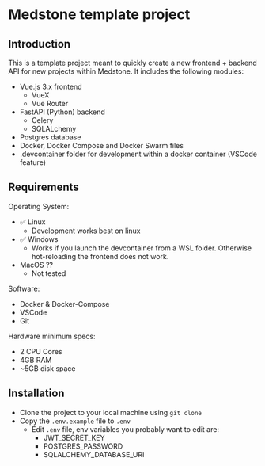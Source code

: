 # Medstone template project

## Introduction

This is a template project meant to quickly create a new frontend + backend API for new projects within Medstone. It includes the following modules:

- Vue.js 3.x frontend
  - VueX
  - Vue Router
- FastAPI (Python) backend
  - Celery
  - SQLALchemy
- Postgres database
- Docker, Docker Compose and Docker Swarm files
- .devcontainer folder for development within a docker container (VSCode feature)

## Requirements

Operating System:

- ✅ Linux
  - Development works best on linux
- ✅ Windows
  - Works if you launch the devcontainer from a WSL folder. Otherwise hot-reloading the frontend does not work.
- MacOS ??
  - Not tested

Software:

- Docker & Docker-Compose
- VSCode
- Git

Hardware minimum specs:

- 2 CPU Cores
- 4GB RAM
- ~5GB disk space

## Installation

- Clone the project to your local machine using ```git clone```
- Copy the ```.env.example``` file to ```.env```
  - Edit ```.env``` file, env variables you probably want to edit are:
    - JWT_SECRET_KEY
    - POSTGRES_PASSWORD
    - SQLALCHEMY_DATABASE_URI

